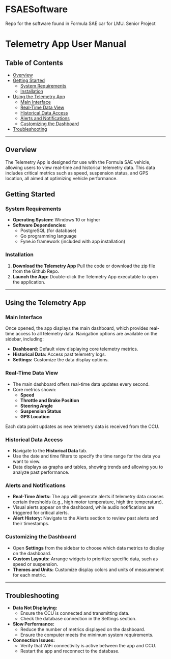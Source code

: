 # FSAESoftware
Repo for the software found in Formula SAE car for LMU. Senior Project


# Telemetry App User Manual

## Table of Contents
- [Overview](#overview)
- [Getting Started](#getting-started)
  - [System Requirements](#system-requirements)
  - [Installation](#installation)
- [Using the Telemetry App](#using-the-telemetry-app)
  - [Main Interface](#main-interface)
  - [Real-Time Data View](#real-time-data-view)
  - [Historical Data Access](#historical-data-access)
  - [Alerts and Notifications](#alerts-and-notifications)
  - [Customizing the Dashboard](#customizing-the-dashboard)
- [Troubleshooting](#troubleshooting)

---

## Overview
The Telemetry App is designed for use with the Formula SAE vehicle, allowing users to view real-time and historical telemetry data. This data includes critical metrics such as speed, suspension status, and GPS location, all aimed at optimizing vehicle performance.

## Getting Started

### System Requirements
- **Operating System:** Windows 10 or higher
- **Software Dependencies:**
  - PostgreSQL (for database)
  - Go programming language
  - Fyne.io framework (included with app installation)

### Installation
1. **Download the Telemetry App** Pull the code or download the zip file from the Github Repo.
2. **Launch the App:** Double-click the Telemetry App executable to open the application.

---

## Using the Telemetry App

### Main Interface
Once opened, the app displays the main dashboard, which provides real-time access to all telemetry data. Navigation options are available on the sidebar, including:
- **Dashboard:** Default view displaying core telemetry metrics.
- **Historical Data:** Access past telemetry logs.
- **Settings:** Customize the data display options.

### Real-Time Data View
- The main dashboard offers real-time data updates every second.
- Core metrics shown:
  - **Speed**
  - **Throttle and Brake Position**
  - **Steering Angle**
  - **Suspension Status**
  - **GPS Location**

Each data point updates as new telemetry data is received from the CCU.

### Historical Data Access
- Navigate to the **Historical Data** tab.
- Use the date and time filters to specify the time range for the data you want to view.
- Data displays as graphs and tables, showing trends and allowing you to analyze past performance.

### Alerts and Notifications
- **Real-Time Alerts:** The app will generate alerts if telemetry data crosses certain thresholds (e.g., high motor temperature, high tire temperature).
- Visual alerts appear on the dashboard, while audio notifications are triggered for critical alerts.
- **Alert History:** Navigate to the Alerts section to review past alerts and their timestamps.

### Customizing the Dashboard
- Open **Settings** from the sidebar to choose which data metrics to display on the dashboard.
- **Custom Layouts:** Arrange widgets to prioritize specific data, such as speed or suspension.
- **Themes and Units:** Customize display colors and units of measurement for each metric.

---

## Troubleshooting

- **Data Not Displaying:**
  - Ensure the CCU is connected and transmitting data.
  - Check the database connection in the Settings section.
- **Slow Performance:**
  - Reduce the number of metrics displayed on the dashboard.
  - Ensure the computer meets the minimum system requirements.
- **Connection Issues:**
  - Verify that WiFi connectivity is active between the app and CCU.
  - Restart the app and reconnect to the database.

